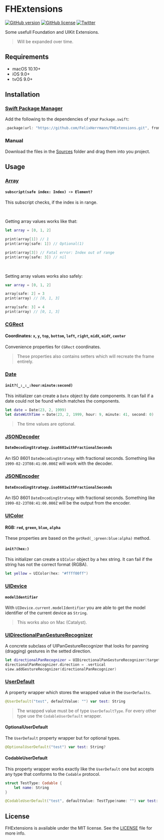# FHExtensions

<p align="left">
<a href="https://github.com/FelixHerrmann/FHExtensions/releases"><img alt="GitHub version" src="https://img.shields.io/github/v/release/FelixHerrmann/FHExtensions"></a>
<a href="https://github.com/FelixHerrmann/FHExtensions/blob/master/LICENSE"><img alt="GitHub license" src="https://img.shields.io/github/license/FelixHerrmann/FHExtensions"></a>
<a href="https://twitter.com/intent/tweet?text=Wow:&url=https%3A%2F%2Fgithub.com%2FFelixHerrmann%2FFHExtensions"><img alt="Twitter" src="https://img.shields.io/twitter/url?style=social&url=https%3A%2F%2Fgithub.com%2FFelixHerrmann%2FFHExtensions"></a>
</p>

Some usefull Foundation and UIKit Extensions.

>Will be expanded over time.

## Requirements
- macOS 10.10+
- iOS 9.0+
- tvOS 9.0+

## Installation

### [Swift Package Manager](https://swift.org/package-manager/)

Add the following to the dependencies of your `Package.swift`:

```swift
.package(url: "https://github.com/FelixHerrmann/FHExtensions.git", from: "x.x.x")
```

### Manual

Download the files in the [Sources](https://github.com/FelixHerrmann/FHExtensions/tree/master/Sources) folder and drag them into you project.

## Usage

### [Array](https://github.com/FelixHerrmann/FHExtensions/blob/master/Sources/FHExtensions/Array.swift)

#### `subscript(safe index: Index) -> Element?`

This subscript checks, if the index is in range. 

<br>

Getting array values works like that:

```swift
let array = [0, 1, 2]

print(array[1]) // 1
print(array[safe: 1]) // Optional(1)

print(array[3]) // Fatal error: Index out of range
print(array[safe: 3]) // nil
```

<br>

Setting array values works also safely:

```swift
var array = [0, 1, 2]

array[safe: 2] = 3
print(array) // [0, 1, 3]

array[safe: 3] = 4
print(array) // [0, 1, 3]
```


### [CGRect](https://github.com/FelixHerrmann/FHExtensions/blob/master/Sources/FHExtensions/CGRect.swift)

#### Coordinates: `x`, `y`, `top`, `bottom`, `left`, `right`, `midX`, `midY`, `center`

Convenience properties for `CGRect` coordinates.

>These properties also contains setters which will recreate the frame entirely.


### [Date](https://github.com/FelixHerrmann/FHExtensions/blob/master/Sources/FHExtensions/Date.swift)

#### `init?(_:_:_:hour:minute:second)`

This initializer can create a `Date` object by date components. It can fail if a date could not be found which matches the components.

```swift
let date = Date(23, 2, 1999)
let dateWithTime = Date(23, 2, 1999, hour: 9, minute: 41, second: 0)
```

>The time values are optional.


### [JSONDecoder](https://github.com/FelixHerrmann/FHExtensions/blob/master/Sources/FHExtensions/JSONDecoder.swift)

#### `DateDecodingStrategy.iso8601withFractionalSeconds`

An ISO 8601 `DateDecodingStrategy` with fractional seconds.
Something like `1999-02-23T08:41:00.000Z` will work with the decoder.


### [JSONEncoder](https://github.com/FelixHerrmann/FHExtensions/blob/master/Sources/FHExtensions/JSONEncoder.swift)

#### `DateEncodingStrategy.iso8601withFractionalSeconds`

An ISO 8601 `DateEncodingStrategy` with fractional seconds.
Something like `1999-02-23T08:41:00.000Z` will be the output from the encoder.


### [UIColor](https://github.com/FelixHerrmann/FHExtensions/blob/master/Sources/FHExtensions/UIColor.swift)

#### RGB: `red`, `green`, `blue`, `alpha`

These properties are based on the `getRed(_:green:blue:alpha)` method.

#### `init?(hex:)`

This initializer can create a `UIColor` object by a hex string. It can fail if the string has not the correct format (RGBA).

```swift
let yellow = UIColor(hex: "#ffff00ff")
```


### [UIDevice](https://github.com/FelixHerrmann/FHExtensions/blob/master/Sources/FHExtensions/UIDevice.swift)

#### `modelIdentifier`

With `UIDevice.current.modelIdentifier` you are able to get the model identifier of the current device as `String`.

>This works also on Mac (Catalyst).


### [UIDirectionalPanGestureRecognizer](https://github.com/FelixHerrmann/FHExtensions/blob/master/Sources/FHExtensions/UIDirectionalPanGestureRecognizer.swift)

A concrete subclass of UIPanGestureRecognizer that looks for panning (dragging) gestures in the setted direction.

```swift
let directionalPanRecognizer = UIDirectionalPanGestureRecognizer(target: self, action: #selector(handlePan(_:)))
directionalPanRecognizer.direction = .vertical
view.addGestureRecognizer(directionalPanRecognizer)
```


### [UserDefault](https://github.com/FelixHerrmann/FHExtensions/blob/master/Sources/FHExtensions/UserDefault.swift)

A property wrapper which stores the wrapped value in the `UserDefaults`.

```swift
@UserDefault("test", defaultValue: "") var test: String
```

> The wrapped value must be of type `UserDefaultType`.
For every other type use the `CodableUserDefault` wrapper.

#### OptionalUserDefault

The `UserDefault` property wrapper but for optional types.

```swift
@OptionalUserDefault("test") var test: String?
```

#### CodableUserDefault

This property wrapper works exactly like the `UserDefault` one but accepts any type that conforms to the `Codable` protocol.

```swift
struct TestType: Codable {
    let name: String
}

@CodableUserDefault("test", defaultValue: TestType(name: "") var test: TestType
```

## License

FHExtensions is available under the MIT license. See the [LICENSE](https://github.com/FelixHerrmann/FHExtensions/blob/master/LICENSE) file for more info.
